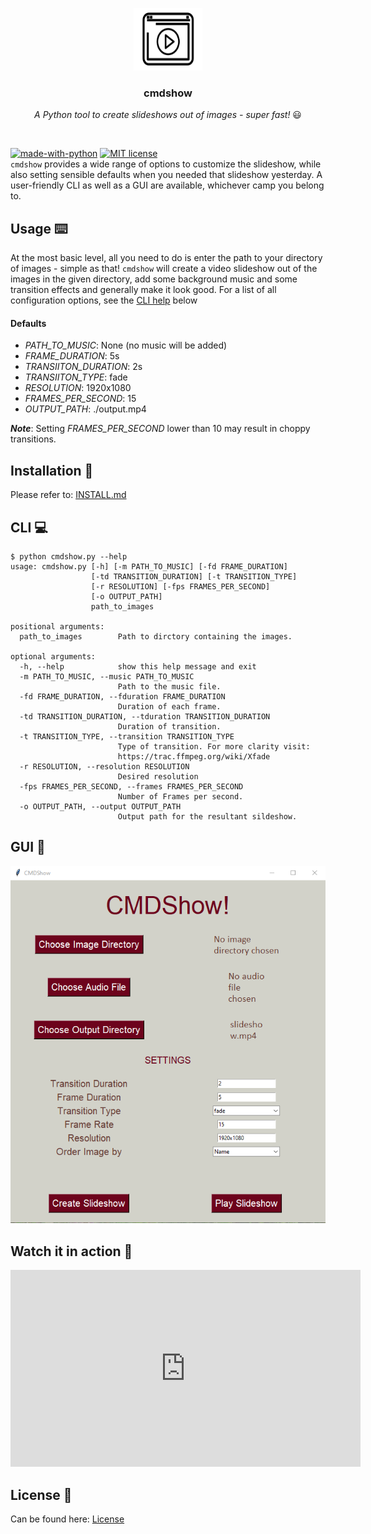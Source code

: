 
<p align="center">
  <a href="#">
    <img src="BLOB/icon.png" alt="Logo" width="110" height="100">
  </a>

  <h3 align="center">cmdshow </h3> 

  <p align="center">
    <i>A Python tool to create slideshows out of images - super fast!  </i> 😃
    <br /> 
  </p>
</p>
</br>

[![made-with-python](https://img.shields.io/badge/Made%20with-Python-1f425f.svg)](https://www.python.org/)
[![MIT license](https://img.shields.io/badge/License-MIT-blue.svg)](https://lbesson.mit-license.org/)  
`cmdshow` provides a wide range of options to customize the slideshow, while also setting sensible defaults when you needed that slideshow yesterday. A user-friendly CLI as well as a GUI are available, whichever camp you belong to. 

## Usage :keyboard:
At the most basic level, all you need to do is enter the path to your directory of images - simple as that! `cmdshow` will create a video slideshow out of the images in the given directory, add some background music and some transition effects and generally make it look good. For a list of all configuration options, see the [CLI help](#cli) below
#### Defaults
- *PATH_TO_MUSIC*: None (no music will be added)
- *FRAME_DURATION*: 5s
- *TRANSIITON_DURATION*: 2s
- *TRANSIITON_TYPE*: fade
- *RESOLUTION*: 1920x1080
- *FRAMES_PER_SECOND*: 15
- *OUTPUT_PATH*: ./output.mp4

_**Note**_: Setting *FRAMES_PER_SECOND* lower than 10 may result in choppy transitions.  

## Installation :electric_plug:
Please refer to: [INSTALL.md](./INSTALL.md)

## CLI :computer:
```
$ python cmdshow.py --help
usage: cmdshow.py [-h] [-m PATH_TO_MUSIC] [-fd FRAME_DURATION]
                  [-td TRANSITION_DURATION] [-t TRANSITION_TYPE]
                  [-r RESOLUTION] [-fps FRAMES_PER_SECOND]
                  [-o OUTPUT_PATH]
                  path_to_images

positional arguments:
  path_to_images        Path to dirctory containing the images.

optional arguments:
  -h, --help            show this help message and exit
  -m PATH_TO_MUSIC, --music PATH_TO_MUSIC
                        Path to the music file.
  -fd FRAME_DURATION, --fduration FRAME_DURATION
                        Duration of each frame.
  -td TRANSITION_DURATION, --tduration TRANSITION_DURATION
                        Duration of transition.
  -t TRANSITION_TYPE, --transition TRANSITION_TYPE
                        Type of transition. For more clarity visit:
                        https://trac.ffmpeg.org/wiki/Xfade
  -r RESOLUTION, --resolution RESOLUTION
                        Desired resolution
  -fps FRAMES_PER_SECOND, --frames FRAMES_PER_SECOND
                        Number of Frames per second.
  -o OUTPUT_PATH, --output OUTPUT_PATH
                        Output path for the resultant sildeshow.
```
## GUI :rainbow:
![Screenshot of GUI](BLOB/GUI.png)


## Watch it in action  :movie_camera:
<iframe width="560" height="315" src="https://www.youtube.com/embed/WiVtuYXOKLU" frameborder="0" allow="accelerometer; autoplay; encrypted-media; gyroscope; picture-in-picture" allowfullscreen></iframe>

## License :briefcase:
Can be found here: [License](./LICENSE)
